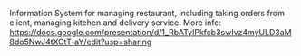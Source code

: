 Information System for managing restaurant, including taking orders from client, managing kitchen and delivery service.
More info:
https://docs.google.com/presentation/d/1_RbATylPkfcb3swIvz4myULD3aM8do5NwJ4tXCtT-aY/edit?usp=sharing
